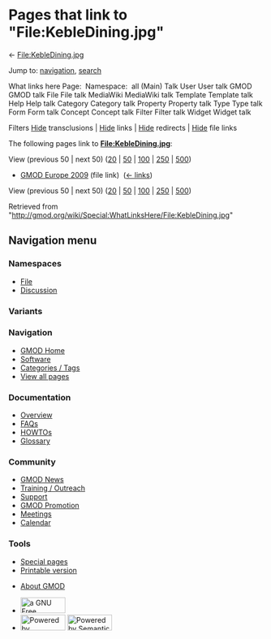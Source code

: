 <div id="mw-page-base" class="noprint">

</div>

<div id="mw-head-base" class="noprint">

</div>

<div id="content" class="mw-body" role="main">

<span id="top"></span>

<div id="mw-js-message" style="display:none;">

</div>



# <span dir="auto">Pages that link to "File:KebleDining.jpg"</span>

<div id="bodyContent">

<div id="contentSub">

←
[File:KebleDining.jpg](/wiki/File:KebleDining.jpg "File:KebleDining.jpg")

</div>

<div id="jump-to-nav" class="mw-jump">

Jump to: [navigation](#mw-navigation), [search](#p-search)

</div>

<div id="mw-content-text">

What links here Page:  Namespace:  all (Main) Talk User User talk GMOD
GMOD talk File File talk MediaWiki MediaWiki talk Template Template talk
Help Help talk Category Category talk Property Property talk Type Type
talk Form Form talk Concept Concept talk Filter Filter talk Widget
Widget talk

Filters
[Hide](/mediawiki/index.php?title=Special:WhatLinksHere/File:KebleDining.jpg&hidetrans=1 "Special:WhatLinksHere/File:KebleDining.jpg")
transclusions \|
[Hide](/mediawiki/index.php?title=Special:WhatLinksHere/File:KebleDining.jpg&hidelinks=1 "Special:WhatLinksHere/File:KebleDining.jpg")
links \|
[Hide](/mediawiki/index.php?title=Special:WhatLinksHere/File:KebleDining.jpg&hideredirs=1 "Special:WhatLinksHere/File:KebleDining.jpg")
redirects \|
[Hide](/mediawiki/index.php?title=Special:WhatLinksHere/File:KebleDining.jpg&hideimages=1 "Special:WhatLinksHere/File:KebleDining.jpg")
file links

The following pages link to
**[File:KebleDining.jpg](/wiki/File:KebleDining.jpg "File:KebleDining.jpg")**:

View (previous 50 \| next 50)
([20](/mediawiki/index.php?title=Special:WhatLinksHere/File:KebleDining.jpg&limit=20 "Special:WhatLinksHere/File:KebleDining.jpg")
\|
[50](/mediawiki/index.php?title=Special:WhatLinksHere/File:KebleDining.jpg&limit=50 "Special:WhatLinksHere/File:KebleDining.jpg")
\|
[100](/mediawiki/index.php?title=Special:WhatLinksHere/File:KebleDining.jpg&limit=100 "Special:WhatLinksHere/File:KebleDining.jpg")
\|
[250](/mediawiki/index.php?title=Special:WhatLinksHere/File:KebleDining.jpg&limit=250 "Special:WhatLinksHere/File:KebleDining.jpg")
\|
[500](/mediawiki/index.php?title=Special:WhatLinksHere/File:KebleDining.jpg&limit=500 "Special:WhatLinksHere/File:KebleDining.jpg"))

- [GMOD Europe 2009](/wiki/GMOD_Europe_2009 "GMOD Europe 2009") (file
  link) ‎ <span class="mw-whatlinkshere-tools">([←
  links](/mediawiki/index.php?title=Special:WhatLinksHere&target=GMOD+Europe+2009 "Special:WhatLinksHere"))</span>

View (previous 50 \| next 50)
([20](/mediawiki/index.php?title=Special:WhatLinksHere/File:KebleDining.jpg&limit=20 "Special:WhatLinksHere/File:KebleDining.jpg")
\|
[50](/mediawiki/index.php?title=Special:WhatLinksHere/File:KebleDining.jpg&limit=50 "Special:WhatLinksHere/File:KebleDining.jpg")
\|
[100](/mediawiki/index.php?title=Special:WhatLinksHere/File:KebleDining.jpg&limit=100 "Special:WhatLinksHere/File:KebleDining.jpg")
\|
[250](/mediawiki/index.php?title=Special:WhatLinksHere/File:KebleDining.jpg&limit=250 "Special:WhatLinksHere/File:KebleDining.jpg")
\|
[500](/mediawiki/index.php?title=Special:WhatLinksHere/File:KebleDining.jpg&limit=500 "Special:WhatLinksHere/File:KebleDining.jpg"))

</div>

<div class="printfooter">

Retrieved from
"<http://gmod.org/wiki/Special:WhatLinksHere/File:KebleDining.jpg>"

</div>

<div id="catlinks" class="catlinks catlinks-allhidden">

</div>

<div class="visualClear">

</div>

</div>

</div>

<div id="mw-navigation">

## Navigation menu

<div id="mw-head">



<div id="left-navigation">

<div id="p-namespaces" class="vectorTabs" role="navigation"
aria-labelledby="p-namespaces-label">

### Namespaces

- <span id="ca-nstab-image"><a href="/wiki/File:KebleDining.jpg" accesskey="c"
  title="View the file page [c]">File</a></span>
- <span id="ca-talk"><a
  href="/mediawiki/index.php?title=File_talk:KebleDining.jpg&amp;action=edit&amp;redlink=1"
  accesskey="t"
  title="Discussion about the content page [t]">Discussion</a></span>

</div>

<div id="p-variants" class="vectorMenu emptyPortlet" role="navigation"
aria-labelledby="p-variants-label">

### 

### Variants[](#)

<div class="menu">

</div>

</div>

</div>

<div id="right-navigation">





</div>



</div>

</div>

</div>

<div id="mw-panel">

<div id="p-logo" role="banner">

<a href="/wiki/Main_Page"
style="background-image: url(http://gmod.org/images/GMOD-cogs.png);"
title="Visit the main page"></a>

</div>

<div id="p-Navigation" class="portal" role="navigation"
aria-labelledby="p-Navigation-label">

### Navigation

<div class="body">

- <span id="n-GMOD-Home">[GMOD Home](/wiki/Main_Page)</span>
- <span id="n-Software">[Software](/wiki/GMOD_Components)</span>
- <span id="n-Categories-.2F-Tags">[Categories /
  Tags](/wiki/Categories)</span>
- <span id="n-View-all-pages">[View all
  pages](/wiki/Special:AllPages)</span>

</div>

</div>

<div id="p-Documentation" class="portal" role="navigation"
aria-labelledby="p-Documentation-label">

### Documentation

<div class="body">

- <span id="n-Overview">[Overview](/wiki/Overview)</span>
- <span id="n-FAQs">[FAQs](/wiki/Category:FAQ)</span>
- <span id="n-HOWTOs">[HOWTOs](/wiki/Category:HOWTO)</span>
- <span id="n-Glossary">[Glossary](/wiki/Glossary)</span>

</div>

</div>

<div id="p-Community" class="portal" role="navigation"
aria-labelledby="p-Community-label">

### Community

<div class="body">

- <span id="n-GMOD-News">[GMOD News](/wiki/GMOD_News)</span>
- <span id="n-Training-.2F-Outreach">[Training /
  Outreach](/wiki/Training_and_Outreach)</span>
- <span id="n-Support">[Support](/wiki/Support)</span>
- <span id="n-GMOD-Promotion">[GMOD
  Promotion](/wiki/GMOD_Promotion)</span>
- <span id="n-Meetings">[Meetings](/wiki/Meetings)</span>
- <span id="n-Calendar">[Calendar](/wiki/Calendar)</span>

</div>

</div>

<div id="p-tb" class="portal" role="navigation"
aria-labelledby="p-tb-label">

### Tools

<div class="body">

- <span id="t-specialpages"><a href="/wiki/Special:SpecialPages" accesskey="q"
  title="A list of all special pages [q]">Special pages</a></span>
- <span id="t-print"><a
  href="/mediawiki/index.php?title=Special:WhatLinksHere/File:KebleDining.jpg&amp;printable=yes"
  rel="alternate" accesskey="p"
  title="Printable version of this page [p]">Printable version</a></span>

</div>

</div>

</div>

</div>

<div id="footer" role="contentinfo">

- <span id="footer-places-about">[About
  GMOD](/wiki/GMOD:About "GMOD:About")</span>

<!-- -->

- <span id="footer-copyrightico">[<img src="http://www.gnu.org/graphics/gfdl-logo-small.png" width="88"
  height="31" alt="a GNU Free Documentation License" />](http://www.gnu.org/licenses/fdl-1.3.html)</span>
- <span id="footer-poweredbyico">[<img src="/mediawiki/skins/common/images/poweredby_mediawiki_88x31.png"
  width="88" height="31" alt="Powered by MediaWiki" />](//www.mediawiki.org/)
  [<img
  src="/mediawiki/extensions/SemanticMediaWiki/includes/../resources/images/smw_button.png"
  width="88" height="31" alt="Powered by Semantic MediaWiki" />](https://www.semantic-mediawiki.org/wiki/Semantic_MediaWiki)</span>

<div style="clear:both">

</div>

</div>
